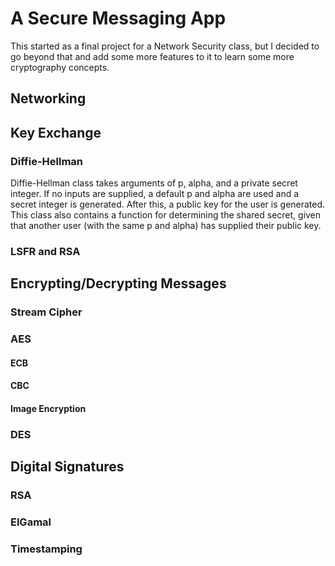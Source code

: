 # A Secure Messaging App #

This started as a final project for a Network Security class, but I decided to go beyond that and add some more features to it to learn some more cryptography concepts.

## Networking ##

## Key Exchange ##

### Diffie-Hellman ###

Diffie-Hellman class takes arguments of p, alpha, and a private secret integer. If no inputs are supplied, a default p and alpha are used and a secret integer is generated. After this, a public key for the user is generated. This class also contains a function for determining the shared secret, given that another user (with the same p and alpha) has supplied their public key.

### LSFR and RSA ###

## Encrypting/Decrypting Messages ##

### Stream Cipher ###

### AES ###

#### ECB ####

#### CBC ####

#### Image Encryption ####

### DES ###

## Digital Signatures ##

### RSA ###

### ElGamal ###

### Timestamping ###



